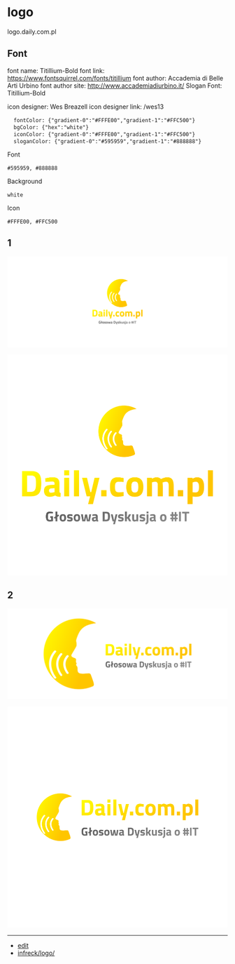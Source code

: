 # logo
logo.daily.com.pl


## Font

font name: Titillium-Bold
font link: https://www.fontsquirrel.com/fonts/titillium
font author: Accademia di Belle Arti Urbino
font author site: http://www.accademiadiurbino.it/
Slogan Font: Titillium-Bold

icon designer: Wes Breazell
icon designer link: /wes13


      fontColor: {"gradient-0":"#FFFE00","gradient-1":"#FFC500"}
      bgColor: {"hex":"white"}
      iconColor: {"gradient-0":"#FFFE00","gradient-1":"#FFC500"}
      sloganColor: {"gradient-0":"#595959","gradient-1":"#888888"}


Font

    #595959, #888888
    
    
Background

    white


Icon

    #FFFE00, #FFC500



## 1
![1/cover.png](1/cover.png)

![1/default.png](1/default.png)

## 2
![2/cover.png](2/cover.png)

![2/default.png](2/default.png)

---

+ [edit](https://github.com/daily-com-pl/logo/edit/main/README.md)
+ [infreck/logo/](https://github.com/daily-com-pl/logo/)

